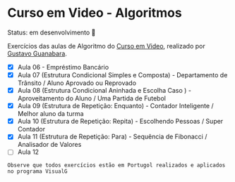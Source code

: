 # Curso em Video - Algoritmos

Status: em desenvolvimento 🔧

Exercícios das aulas de Algoritmo do [Curso em  Video](https://www.cursoemvideo.com/), realizado por [Gustavo Guanabara](https://www.youtube.com/@CursoemVideo).

- [x] Aula 06 - Empréstimo Bancário
- [x] Aula 07 (Estrutura Condicional Simples e Composta) - Departamento de Trânsito / Aluno Aprovado ou Reprovado
- [x] Aula 08 (Estrutura Condicional Aninhada e Escolha Caso ) - Aproveitamento do Aluno / Uma Partida de Futebol
- [x] Aula 09 (Estrutura de Repetição: Enquanto) - Contador Inteligente / Melhor aluno da turma
- [x] Aula 10 (Estrutura de Repetição: Repita) - Escolhendo Pessoas / Super Contador
- [x] Aula 11 (Estrutura de Repetição: Para) - Sequência de Fibonacci / Analisador de Valores
- [ ] Aula 12

```
Observe que todos exercícios estão em Portugol realizados e aplicados no programa VisualG
```
